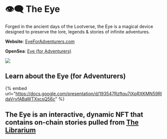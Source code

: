 # 👁🗨 The Eye

Forged in the ancient days of the Lootverse, the Eye is a magical device designed to preserve the lore, legends & stories of infinite adventures.

**Website**: [EyeForAdventurers.com](https://www.eyeforadventurers.com/)

**OpenSea**: [Eye (for Adventurers)](https://opensea.io/collection/the-eye-for-adventurers)



![](<../../../.gitbook/assets/Doms Eye.gif>)

## Learn about the **Eye** (for Adventurers)

{% embed url="https://docs.google.com/presentation/d/193547Rzftqu7iXpRXKMN59RldaVrvfABaWTXxcsQ56c" %}

## The Eye is an interactive, dynamic NFT that contains on-chain stories pulled from [The Librarium](https://librarium.dev/)



